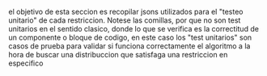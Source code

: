 el objetivo de esta seccion es recopilar jsons utilizados para el "testeo unitario" de cada restriccion.
Notese las comillas, por que no son test unitarios en el sentido clasico, donde lo que se verifica es 
la correctitud de un componente o bloque de codigo, en este caso los "test unitarios" son casos de prueba 
para validar si funciona correctamente el algoritmo a la hora de buscar una distribuccion que satisfaga 
una restriccion en especifico  